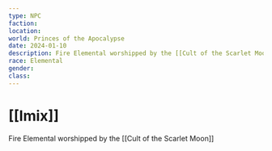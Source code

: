 ```yaml
---
type: NPC
faction: 
location: 
world: Princes of the Apocalypse
date: 2024-01-10
description: Fire Elemental worshipped by the [[Cult of the Scarlet Moon]]
race: Elemental
gender: 
class:
---
```

# [[Imix]]

Fire Elemental worshipped by the [[Cult of the Scarlet Moon]]